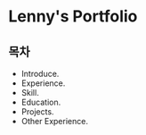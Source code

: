 # Lenny's Portfolio

## 목차

- Introduce.
- Experience.
- Skill.
- Education.
- Projects.
- Other Experience.
